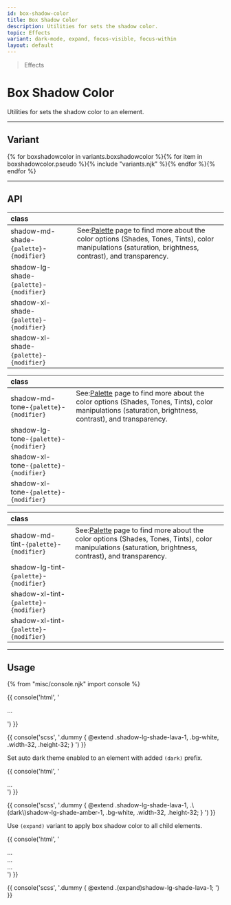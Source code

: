 ```yaml
---
id: box-shadow-color
title: Box Shadow Color
description: Utilities for sets the shadow color.
topic: Effects
variant: dark-mode, expand, focus-visible, focus-within
layout: default
---
```


> Effects

# Box Shadow Color

Utilities for sets the shadow color to an element.

---

## Variant

<div class="flex flex-gap-2 flex-wrap justify-start items-center">{% for boxshadowcolor in variants.boxshadowcolor %}{% for item in boxshadowcolor.pseudo %}{% include "variants.njk" %}{% endfor %}{% endfor %}</div>

---

## API

| <span class="padding-x-3 padding-y-1 text-white bg-shade-granite-5 font-semibold curve-border-md">class</span> | |
|:--|:--|
| shadow-md-shade-`{palette}`-`{modifier}` | <div class="padding-2 border-l-8 text-xs font-thin depth-tight-1"><span class="padding-r-1">See:</span><a class="text-underline font-semibold text-shade-teal-1 (hover)text-tont-teal-1" href="/getting-started-palette/">Palette</a> page to find more about the color options (Shades, Tones, Tints), color manipulations (saturation, brightness, contrast), and transparency.</div> |
| shadow-lg-shade-`{palette}`-`{modifier}` | |
| shadow-xl-shade-`{palette}`-`{modifier}` | |
| shadow-xl-shade-`{palette}`-`{modifier}` | |

| <span class="padding-x-3 padding-y-1 text-white bg-shade-granite-5 font-semibold curve-border-md">class</span> | |
|:--|:--|
| shadow-md-tone-`{palette}`-`{modifier}` | <div class="padding-2 border-l-8 text-xs font-thin depth-tight-1"><span class="padding-r-1">See:</span><a class="text-underline font-semibold text-shade-teal-1 (hover)text-tont-teal-1" href="/getting-started-palette/">Palette</a> page to find more about the color options (Shades, Tones, Tints), color manipulations (saturation, brightness, contrast), and transparency.</div> |
| shadow-lg-tone-`{palette}`-`{modifier}` | |
| shadow-xl-tone-`{palette}`-`{modifier}` | |
| shadow-xl-tone-`{palette}`-`{modifier}` | |

| <span class="padding-x-3 padding-y-1 text-white bg-shade-granite-5 font-semibold curve-border-md">class</span> | |
|:--|:--|
| shadow-md-tint-`{palette}`-`{modifier}` | <div class="padding-2 border-l-8 text-xs font-thin depth-tight-1"><span class="padding-r-1">See:</span><a class="text-underline font-semibold text-shade-teal-1 (hover)text-tont-teal-1" href="/getting-started-palette/">Palette</a> page to find more about the color options (Shades, Tones, Tints), color manipulations (saturation, brightness, contrast), and transparency.</div> |
| shadow-lg-tint-`{palette}`-`{modifier}` | |
| shadow-xl-tint-`{palette}`-`{modifier}` | |
| shadow-xl-tint-`{palette}`-`{modifier}` | |

---

## Usage

{% from "misc/console.njk" import console %}

<div class="padding-x-4 margin-y-2 margin-x-auto width-64">
  <div class="height-32 bg-white shadow-lg-shade-lava-1"></div>
</div>

{{ console('html',
'<div class="shadow-lg-shade-lava-1 ... bg-white ... width-32 height-32">
    ...
  </div>
') }}

{{ console('scss',
'.dummy {
    @extend
      .shadow-lg-shade-lava-1,
      .bg-white,
      .width-32,
      .height-32;
}
') }}

 Set auto dark theme enabled to an element with added `(dark)` prefix.

{{ console('html',
'<!-- parent -->
  <div class="shadow-lg-shade-lava-1 ... (dark)shadow-lg-shade-amber-1 ... bg-white ... width-32 height-32">
    ...
  </div>
') }}

{{ console('scss',
'.dummy {
    @extend
      .shadow-lg-shade-lava-1,
      .\\(dark\\)shadow-lg-shade-amber-1,
      .bg-white,
      .width-32,
      .height-32;
}
') }}

Use `(expand)` variant to apply box shadow color to all child elements.

<div class="margin-y-2 margin-x-auto flex justify-center items-center">
  <div class="inline-block">
    <div class="flex justify-center items-center (expand)margin-4 (expand)height-32 (expand)width-32 (expand)shadow-lg-shade-lava-1">
      <div class="bg-tint-granite-2"></div>
      <div class="bg-tint-granite-5"></div>
      <div class="bg-tint-granite-2"></div>
    </div>
  </div>
</div>

{{ console('html',
'<!-- parent -->
  <div class="(expand)shadow-lg-shade-lava-1">
    <!-- child -->
    <div> ... </div>
    <div> ... </div>
    <div> ... </div>
  </div>
') }}

{{ console('scss',
'.dummy {
    @extend
      .\(expand\)shadow-lg-shade-lava-1;
') }}


